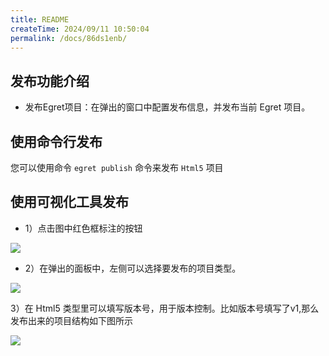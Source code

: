 ```yaml
---
title: README
createTime: 2024/09/11 10:50:04
permalink: /docs/86ds1enb/
---
```

## 发布功能介绍
- 发布Egret项目：在弹出的窗口中配置发布信息，并发布当前 Egret 项目。

## 使用命令行发布
您可以使用命令 `egret publish` 命令来发布 `Html5` 项目

## 使用可视化工具发布
  * 1）点击图中红色框标注的按钮

![](p1.png)

 * 2）在弹出的面板中，左侧可以选择要发布的项目类型。

![](./p2.png)

3）在 Html5 类型里可以填写版本号，用于版本控制。比如版本号填写了v1,那么发布出来的项目结构如下图所示

![](./p3.png)
